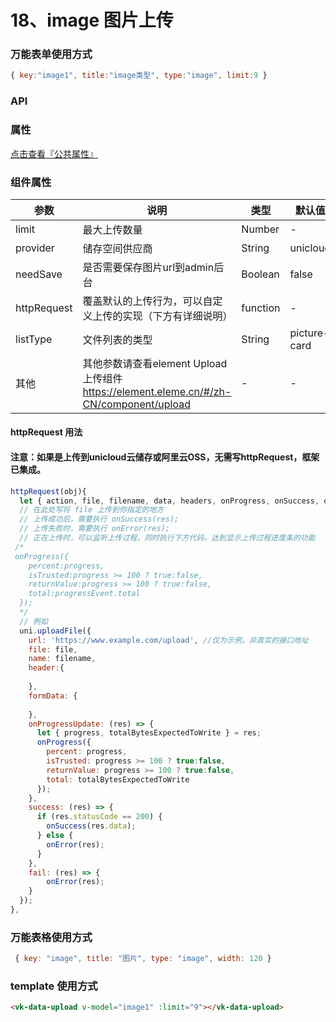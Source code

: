 # 18、image 图片上传

### 万能表单使用方式

```js
{ key:"image1", title:"image类型", type:"image", limit:9 }
```

### API

### 属性

[点击查看『公共属性』](https://vkdoc.fsq.pub/admin/components/0%E3%80%81public.html)

### 组件属性

| 参数             | 说明                           | 类型    | 默认值  | 可选值 |
|------------------|-------------------------------|---------|--------|-------|
| limit            | 最大上传数量 | Number  | - | -  |
| provider          | 储存空间供应商 | String  | unicloud | aliyun |
| needSave          | 是否需要保存图片url到admin后台 | Boolean  | false | true  |
| httpRequest       | 覆盖默认的上传行为，可以自定义上传的实现（下方有详细说明） | function  | - | -  |
| listType          | 文件列表的类型  | String  | picture-card | text/picture/picture-card |
| 其他       | 其他参数请查看element Upload 上传组件 https://element.eleme.cn/#/zh-CN/component/upload | -  | - | -  |

#### httpRequest 用法
#### 注意：如果是上传到unicloud云储存或阿里云OSS，无需写httpRequest，框架已集成。
```js
httpRequest(obj){
  let { action, file, filename, data, headers, onProgress, onSuccess, onError } = obj;
  // 在此处写将 file 上传到你指定的地方
  // 上传成功后，需要执行 onSuccess(res);
  // 上传失败时，需要执行 onError(res);
  // 正在上传时，可以监听上传过程，同时执行下方代码，达到显示上传过程进度条的功能 
 /* 
 onProgress({
    percent:progress,
    isTrusted:progress >= 100 ? true:false,
    returnValue:progress >= 100 ? true:false,
    total:progressEvent.total
  }); 
  */
  // 例如
  uni.uploadFile({
    url: 'https://www.example.com/upload', //仅为示例，非真实的接口地址
    file: file,
    name: filename,
    header:{
      
    },
    formData: {
      
    },
    onProgressUpdate: (res) => {
      let { progress, totalBytesExpectedToWrite } = res;
      onProgress({
        percent: progress,
        isTrusted: progress >= 100 ? true:false,
        returnValue: progress >= 100 ? true:false,
        total: totalBytesExpectedToWrite
      }); 
    },
    success: (res) => {
      if (res.statusCode == 200) {
        onSuccess(res.data);
      } else {
        onError(res);
      }
    },
    fail: (res) => {
    	onError(res);
    }
  });
},
```
### 万能表格使用方式

```js
 { key: "image", title: "图片", type: "image", width: 120 }
```


### template 使用方式
```html
<vk-data-upload v-model="image1" :limit="9"></vk-data-upload>
```
